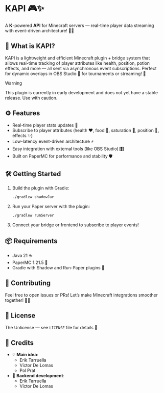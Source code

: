 # KAPI 🎮✨

A **K**-powered **API** for Minecraft servers — real-time player data streaming with event-driven architecture! 🚀🔥

## 🚀 What is KAPI?

KAPI is a lightweight and efficient Minecraft plugin + bridge system that allows real-time tracking of player attributes like health, position, potion effects, and more — all sent via asynchronous event subscriptions. Perfect for dynamic overlays in OBS Studio 🎥 for tournaments or streaming! 🎉

> [!WARNING]
> This plugin is currently in early development and does not yet have a stable release. Use with caution.

## ⚙️ Features

* Real-time player stats updates 💨
* Subscribe to player attributes (health ❤️, food 🍗, saturation 🌟, position 📍, effects ✨)
* Low-latency event-driven architecture ⚡
* Easy integration with external tools (like OBS Studio) 🎛️
* Built on PaperMC for performance and stability 🛡️


## 🛠️ Getting Started

1. Build the plugin with Gradle:

   ```bash
   ./gradlew shadowJar
   ```

2. Run your Paper server with the plugin:

   ```bash
   ./gradlew runServer
   ```

3. Connect your bridge or frontend to subscribe to player events!


## 📦 Requirements

* Java 21 ☕
* PaperMC 1.21.5 🧱
* Gradle with Shadow and Run-Paper plugins 🔧


## 🤝 Contributing

Feel free to open issues or PRs! Let’s make Minecraft integrations smoother together! 💪🐝


## 📄 License

The Unlicense — see `LICENSE` file for details 📜

## 👥 Credits

- 💡 **Main idea**: 
   - Erik Tarruella
   - Víctor De Lomas
   - Pol Prat
- 🔧 **Backend development**: 
   - Erik Tarruella
   - Víctor De Lomas

